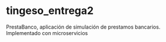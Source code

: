 # tingeso_entrega2
PrestaBanco, aplicación de simulación de prestamos bancarios. Implementado con microservicios 

